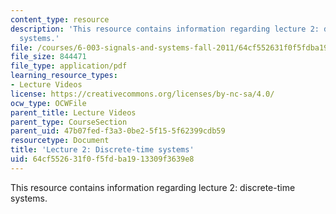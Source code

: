 ```yaml
---
content_type: resource
description: 'This resource contains information regarding lecture 2: discrete-time
  systems.'
file: /courses/6-003-signals-and-systems-fall-2011/64cf552631f0f5fdba1913309f3639e8_MIT6_003F11_lec02.pdf
file_size: 844471
file_type: application/pdf
learning_resource_types:
- Lecture Videos
license: https://creativecommons.org/licenses/by-nc-sa/4.0/
ocw_type: OCWFile
parent_title: Lecture Videos
parent_type: CourseSection
parent_uid: 47b07fed-f3a3-0be2-5f15-5f62399cdb59
resourcetype: Document
title: 'Lecture 2: Discrete-time systems'
uid: 64cf5526-31f0-f5fd-ba19-13309f3639e8
---
```

This resource contains information regarding lecture 2: discrete-time systems.